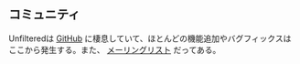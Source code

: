 コミュニティ
------------------

Unfilteredは [GitHub][gh] に棲息していて、ほとんどの機能追加やバグフィックスはここから発生する。また、 [メーリングリスト][nabble] だってある。

[gh]: https://github.com/n8han/unfiltered
[nabble]: http://databinder.3617998.n2.nabble.com/Unfiltered-f5560764.html

